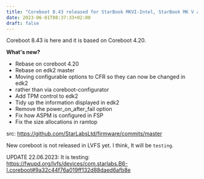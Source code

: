 ```yaml
---
title: "Coreboot 8.43 released for StarBook MKVI-Intel, StarBook MK V and LabTop MK IV"
date: 2023-06-01T08:37:33+02:00
draft: false
---
```


Coreboot 8.43 is here and it is based on Coreboot 4.20. 

**What's new?**

- Rebase on coreboot 4.20
- Rebase on edk2 master
- Moving configurable options to CFR so they can now be changed in edk2
- rather than via coreboot-configurator
- Add TPM control to edk2
- Tidy up the information displayed in edk2
- Remove the power_on_after_fail option
- Fix how ASPM is configured in FSP
- Fix the size allocations in ramtop

src: https://github.com/StarLabsLtd/firmware/commits/master

New coreboot is not released in LVFS yet. I think, It will be `testing`. 

UPDATE 22.06.2023: It is testing: https://fwupd.org/lvfs/devices/com.starlabs.B6-I.coreboot#9a32c44f76a019ff132d88daed6afb8e
